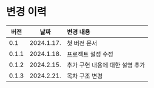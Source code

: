 # 변경 이력

| 버전   | 날짜 | 변경 내용 |
|-----------|------|:------------|
| 0.1 | 2024.1.17. | 첫 버전 문서 |
| 0.1.1 | 2024.1.18. | 프로젝트 설정 수정 |
| 0.1.2 | 2024.2.15. | 추가 구현 내용에 대한 설명 추가 |
| 0.1.3 | 2024.2.21. | 목차 구조 변경 |
